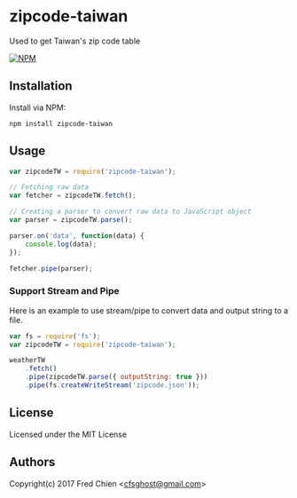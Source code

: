 # zipcode-taiwan
Used to get Taiwan's zip code table

[![NPM](https://nodei.co/npm/zipcode-taiwan.png)](https://nodei.co/npm/zipcode-taiwan/)

## Installation

Install via NPM:
```
npm install zipcode-taiwan
```

## Usage


```js
var zipcodeTW = require('zipcode-taiwan');

// Fetching raw data
var fetcher = zipcodeTW.fetch();

// Creating a parser to convert raw data to JavaScript object
var parser = zipcodeTW.parse();

parser.on('data', function(data) {
    console.log(data);
});

fetcher.pipe(parser);
```

### Support Stream and Pipe

Here is an example to use stream/pipe to convert data and output string to a file.

```js
var fs = require('fs');
var zipcodeTW = require('zipcode-taiwan');

weatherTW
    .fetch()
    .pipe(zipcodeTW.parse({ outputString: true }))
    .pipe(fs.createWriteStream('zipcode.json'));
```

License
-
Licensed under the MIT License

Authors
-
Copyright(c) 2017 Fred Chien <<cfsghost@gmail.com>>

